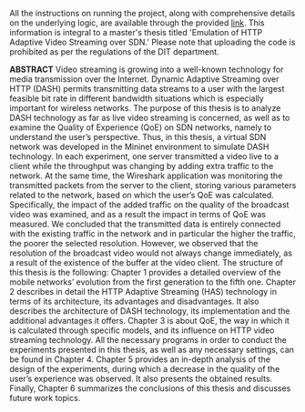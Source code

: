 All the instructions on running the project, along with comprehensive details on the underlying logic, are available through the provided [link](https://pergamos.lib.uoa.gr/uoa/dl/object/2898147/file.pdf). 
This information is integral to a master's thesis titled 'Emulation of HTTP Adaptive Video Streaming over SDN.' 
Please note that uploading the code is prohibited as per the regulations of the DIT department.

**ABSTRACT**
Video streaming is growing into a well-known technology for media transmission over
the Internet. Dynamic Adaptive Streaming over HTTP (DASH) permits transmitting data
streams to a user with the largest feasible bit rate in different bandwidth situations which
is especially important for wireless networks. The purpose of this thesis is to analyze
DASH technology as far as live video streaming is concerned, as well as to examine the
Quality of Experience (QoE) on SDN networks, namely to understand the user’s
perspective. Thus, in this thesis, a virtual SDN network was developed in the Mininet
environment to simulate DASH technology. In each experiment, one server transmitted
a video live to a client while the throughput was changing by adding extra traffic to the
network. At the same time, the Wireshark application was monitoring the transmitted
packets from the server to the client, storing various parameters related to the network,
based on which the user’s QoE was calculated. Specifically, the impact of the added
traffic on the quality of the broadcast video was examined, and as a result the impact in
terms of QoE was measured. We concluded that the transmitted data is entirely
connected with the existing traffic in the network and in particular the higher the traffic,
the poorer the selected resolution. However, we observed that the resolution of the
broadcast video would not always change immediately, as a result of the existence of
the buffer at the video client.
The structure of this thesis is the following: Chapter 1 provides a detailed overview of
the mobile networks’ evolution from the first generation to the fifth one. Chapter 2
describes in detail the HTTP Adaptive Streaming (HAS) technology in terms of its
architecture, its advantages and disadvantages. It also describes the architecture of
DASH technology, its implementation and the additional advantages it offers. Chapter 3
is about QoE, the way in which it is calculated through specific models, and its influence
on HTTP video streaming technology. All the necessary programs in order to conduct
the experiments presented in this thesis, as well as any necessary settings, can be
found in Chapter 4. Chapter 5 provides an in-depth analysis of the design of the
experiments, during which a decrease in the quality of the user’s experience was
observed. It also presents the obtained results. Finally, Chapter 6 summarizes the
conclusions of this thesis and discusses future work topics.
